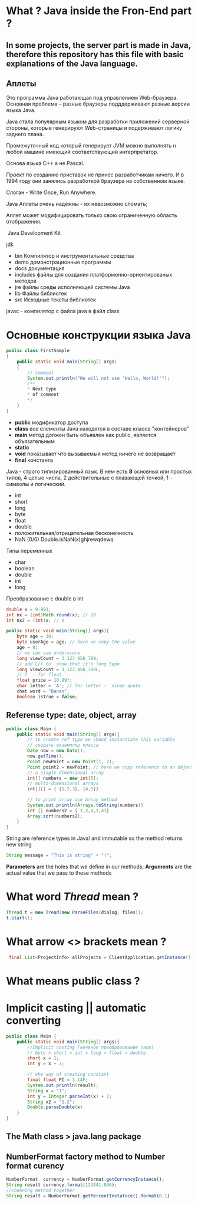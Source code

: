 # What ? Java inside the Fron-End part ? 

## In some projects, the server part is made in Java, therefore this repository has this file with basic explanations of the Java language.

## Аплеты 
Это программа Java работающая под управлением Web-браузера. Основная проблема – разные браузеры подддерживают разные версии языка Java. 

Java стала популярным языком для разработки приложений серверной стороны, которые генерируют Web-страницы и подерживают логику заднего плана.

Промежуточный код который генерирует JVM можно выполнять н любой машине имеющий соответствующий интерпретатор. 

Основа языка C++ а не Pascal.  

Проект по созданию приставок не принес разработчикам ничего. И в 1994 году они занялись разработкой браузера на собственном языке. 

Слоган - Write Once, Run Anywhere.

Java Аплеты очень надежны - их невозможно сломать;

Аплет может модифицировать только свою ограниченную область отображения. 

 Java Development Kit

jdk 
- bin 	Компилятор и инструментальные средства
- demo 	домонстрационные программы 
- docs	документация 
- includes	файлы для создания платформенно-ориентированых методов
- jre	файлы среды исполняющей системы Java
- lib	Файлы библиотек
- src 	Исходные тексты библиотек 

javac - компилятор с файла java в файл class

# Основные конструкции языка Java
```java 
public class FirstSample
{
	public static void main(String[] args)
	{
		// comment 
		System.out.println("We will not use 'Hello, World!'");
		/**
		* Next type
		* of comment
		*/
	}
}
```
- **public** модификатор доступа 
- **class** все елементы Java находятся в составе класов "контейнеров"
- **main** метод должен быть объявлен как public, является объязательным
- **static** 
- **void** показывает что вызываемый метод ничего не возвращает
- **final** константа

Java - строго типизированный язык. В нем есть **8** основных или простых типов, 4 целые числа, 2 действительные с плавающей точкой, 1 - символы и логический. 
- int 
- short 
- long 
- byte
- float 
- double 
- положительная/отрицательная бесконечность
- NaN (0/0) Double.isNaN(x)ghjrewqdewq

Типы переменных 
- char 
- boolean
- double 
- int 
- long 

Преобразование с double в int 
```java 
double x = 9.991;
int nx = (int)Math.round(x); // 10
int nx2 = (int)x; // 9 
``` 

```java
public static void main(String[] args){
	byte age = 30;
	byte userAge = age; // here we copy the value
	age = 0;
	// we can use underscore
	long viewCount = 3_123_456_789;
	// add L/l to  show that it's long type 
	long viewCount = 3_123_456_789L;
	// f  - for float 
	float price = 10.99f;
	char letter = 'A'; // for letter -  singe quote 
	chat word = "Banan";
	boolean isTrue = false;

```

## Referense type: date, object, array 

```java
public class Main { 
	public static void main(String[] args){
		// to create ref type we shoud instantiate this variable 
		// создать екземпляр класса
		Date now = new Date();
		now.getTime();
		Point newPoint = new Point(1, 2);
		Point point2 = newPoint; // here we copy reference to an object in memory
		// a single dimensional array  
		int[] numbers = new int[5];
		// multi-dimensional arrays
		int[][] = { {1,2,3}, {4,5}}

		// to print array use Array method 
		System.out.println(Arrays.toString(numbers))
		int [] numbers2 = { 1,2,4,1,41}
		Array.sort(numbers2);
	}
}
```

String are reference types in Java! and immutable so the method returns new string

```java 
String message = "This is string" + "!";
```
**Parameters** are the holes that we define in our methods; 
**Arguments** are the actual value that we pass to these methods 


# What word *Thread* mean ? 
```java
Thread t = new Tread(new ParseFiles(dialog, files));
t.start();
``` 

# What arrow <> brackets mean ? 
```java 
 final List<ProjectInfo> allProjects = ClientApplication.getInstance().getProjectStored(false);
``` 

# What means public <abstract> class ?

# Implicit casting || automatic converting 
```java
public class Main { 
	public static void main(String[] args){
		//Implicit casting [неявное преобразование типа]
		// byte > short > int > long > float > double 
		short x = 1;
		int y = x + 2;

		// whe way of creating constant
		final float PI = 3.14F;
		System.out.println(result);
		String x = "1";
		int y = Integer.parseInt(x) + 2;
		String x2 = "1.2";
		Double.parseDouble(x)
	}
}
``` 
## The Math class  > java.lang package

## NumberFormat factory method to Number format curency 
```js 
NumberFormat  currency = NumberFormat.getCurrencyInstance();
String result currency.format(123441.896);
//cheaning method together
String result = NumberFormat.getPercentInstatnce().format(0.1)
```